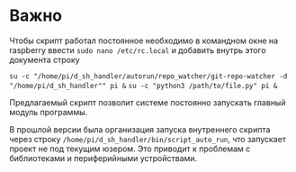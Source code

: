 # Важно

Чтобы скрипт работал постоянное необходимо
в командном окне
на raspberry ввести `sudo nano /etc/rc.local`
и добавить внутрь этого документа строку

`su -c "/home/pi/d_sh_handler/autorun/repo_watcher/git-repo-watcher -d "/home/pi/d_sh_handler"" pi &`
`su -c "python3 /path/to/file.py" pi &`

Предлагаемый скрипт позволит системе
постоянно запускать главный
модуль программы.

В прошлой версии была организация запуска внутреннего
скрипта через строку
`/home/pi/d_sh_handler/bin/script_auto_run`,
что запускает проект не под текущим юзером.
Это приводит
к проблемам с библиотеками и
периферийными устройствами.
